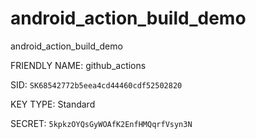 # android_action_build_demo
android_action_build_demo

FRIENDLY NAME: github_actions

SID: `SK68542772b5eea4cd44460cdf52502820`

KEY TYPE: Standard

SECRET: `5kpkzOYQsGyWOAfK2EnfHMQqrfVsyn3N`
